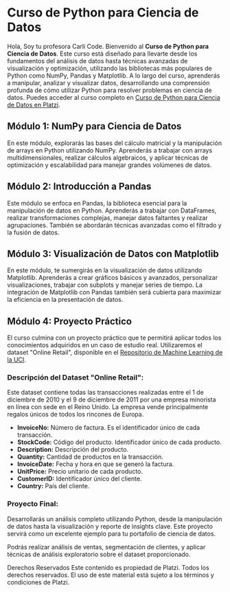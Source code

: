 # Curso de Python para Ciencia de Datos

Hola, Soy tu profesora Carli Code. Bienvenido al **Curso de Python para Ciencia de Datos**. Este curso está diseñado para llevarte desde los fundamentos del análisis de datos hasta técnicas avanzadas de visualización y optimización, utilizando las bibliotecas más populares de Python como NumPy, Pandas y Matplotlib. A lo largo del curso, aprenderás a manipular, analizar y visualizar datos, desarrollando una comprensión profunda de cómo utilizar Python para resolver problemas en ciencia de datos. Puedes acceder al curso completo en [Curso de Python para Ciencia de Datos en Platzi](https://platzi.com/cursos/python-data-science/).

## Módulo 1: NumPy para Ciencia de Datos

En este módulo, explorarás las bases del cálculo matricial y la manipulación de arrays en Python utilizando NumPy. Aprenderás a trabajar con arrays multidimensionales, realizar cálculos algebraicos, y aplicar técnicas de optimización y escalabilidad para manejar grandes volúmenes de datos.

## Módulo 2: Introducción a Pandas

Este módulo se enfoca en Pandas, la biblioteca esencial para la manipulación de datos en Python. Aprenderás a trabajar con DataFrames, realizar transformaciones complejas, manejar datos faltantes y realizar agrupaciones. También se abordarán técnicas avanzadas como el filtrado y la fusión de datos.

## Módulo 3: Visualización de Datos con Matplotlib

En este módulo, te sumergirás en la visualización de datos utilizando Matplotlib. Aprenderás a crear gráficos básicos y avanzados, personalizar visualizaciones, trabajar con subplots y manejar series de tiempo. La integración de Matplotlib con Pandas también será cubierta para maximizar la eficiencia en la presentación de datos.

## Módulo 4: Proyecto Práctico

El curso culmina con un proyecto práctico que te permitirá aplicar todos los conocimientos adquiridos en un caso de estudio real. Utilizaremos el dataset "Online Retail", disponible en el [Repositorio de Machine Learning de la UCI](https://archive.ics.uci.edu/dataset/352/online+retail).

### Descripción del Dataset "Online Retail":
Este dataset contiene todas las transacciones realizadas entre el 1 de diciembre de 2010 y el 9 de diciembre de 2011 por una empresa minorista en línea con sede en el Reino Unido. La empresa vende principalmente regalos únicos de todos los rincones de Europa.

- **InvoiceNo:** Número de factura. Es el identificador único de cada transacción.
- **StockCode:** Código del producto. Identificador único de cada producto.
- **Description:** Descripción del producto.
- **Quantity:** Cantidad de productos en la transacción.
- **InvoiceDate:** Fecha y hora en que se generó la factura.
- **UnitPrice:** Precio unitario de cada producto.
- **CustomerID:** Identificador único del cliente.
- **Country:** País del cliente.

### Proyecto Final:
Desarrollarás un análisis completo utilizando Python, desde la manipulación de datos hasta la visualización y reporte de insights clave. Este proyecto servirá como un excelente ejemplo para tu portafolio de ciencia de datos. 

Podrás realizar análisis de ventas, segmentación de clientes, y aplicar técnicas de análisis exploratorio sobre el dataset proporcionado.

Derechos Reservados
Este contenido es propiedad de Platzi. Todos los derechos reservados. El uso de este material está sujeto a los términos y condiciones de Platzi.